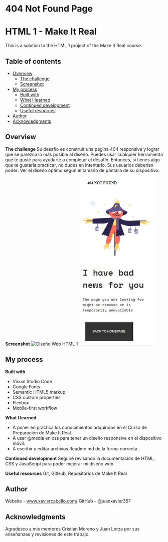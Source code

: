 # 404 Not Found Page

# HTML 1 - Make It Real
This is a solution to the HTML 1 project of the Make It Real course.

## Table of contents
- [Overview](#overview)
  - [The challenge](#the-challenge)
  - [Screenshot](#screenshot)
- [My process](#my-process)
  - [Built with](#built-with)
  - [What I learned](#what-i-learned)
  - [Continued development](#continued-development)
  - [Useful resources](#useful-resources)
- [Author](#author)
- [Acknowledgments](#acknowledgments)

## Overview

**The challenge**
  Su desafío es construir una pagina 404 responsive y lograr que se parezca lo más posible al diseño.
  Puedes usar cualquier herramienta que te guste para ayudarte a completar el desafío. 
  Entonces, si tienes algo que te gustaría practicar, no dudes en intentarlo.
  Sus usuarios deberían poder:
  Ver el diseño óptimo según el tamaño de pantalla de su dispositivo.

**Screenshot**
  ![Diseño Web HTML 1](https://github.com/juanxavier357/HTML-1/blob/master/images/Dise%C3%B1o%20Web%20HTML%201.png)
  ![Diseño Móvil HTML 1](https://github.com/juanxavier357/HTML-1/blob/master/images/Dise%C3%B1o%20M%C3%B3vil%20HTML%201.JPG)

## My process

**Built with**
* Visual Studio Code
* Google Fonts
* Semantic HTML5 markup
* CSS custom properties
* Flexbox
* Mobile-first workflow

**What I learned**
* A poner en práctica los conocimientos adquiridos en el Curso de Preparación de Make It Real.
* A usar @media en css para tener un diseño responsive en el dispositivo móvil.
* A escribir y editar archivos Readme.md de la forma correcta.

**Continued development**
  Seguiré revisando la documentación de HTML, CSS y JavaScript para poder mejorar mi diseño web.

**Useful resources**
  Git, GitHub, Repositorios de Make It Real

## Author
  Website - www.xaviercabello.com/
  GitHub - @juanxavier357

## Acknowledgments
  Agradezco a mis mentores Cristian Moreno y Juan Lorza por sus enseñanzas y revisiones de este trabajo.

